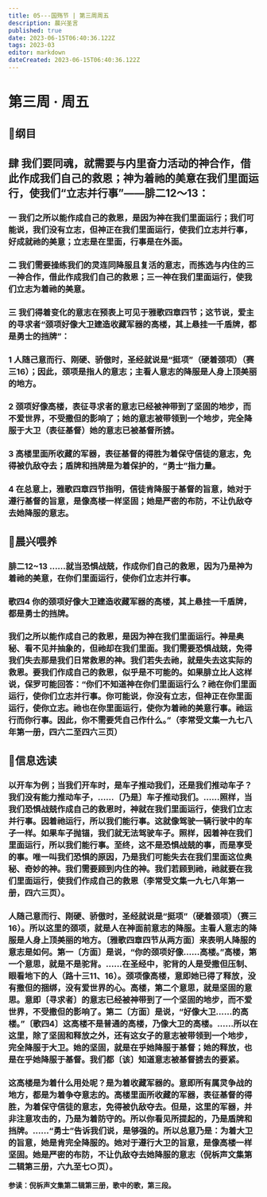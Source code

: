```yaml
---
title: 05---国殇节 | 第三周周五
description: 晨兴圣言
published: true
date: 2023-06-15T06:40:36.122Z
tags: 2023-03
editor: markdown
dateCreated: 2023-06-15T06:40:36.122Z
---
```


# 第三周 · 周五
## 📖纲目

## 肆	我们要同魂，就需要与内里奋力活动的神合作，借此作成我们自己的救恩；神为着祂的美意在我们里面运行，使我们“立志并行事”——腓二12～13：

### 一	我们之所以能作成自己的救恩，是因为神在我们里面运行；我们可能说，我们没有立志，但神正在我们里面运行，使我们立志并行事，好成就祂的美意；立志是在里面，行事是在外面。

### 二	我们需要操练我们的灵连同降服且复活的意志，而拣选与内住的三一神合作，借此作成我们自己的救恩；三一神在我们里面运行，使我们立志为着祂的美意。

### 三	我们得着变化的意志在预表上可见于雅歌四章四节；这节说，爱主的寻求者“颈项好像大卫建造收藏军器的高楼，其上悬挂一千盾牌，都是勇士的挡牌”：

### 1	人随己意而行、刚硬、骄傲时，圣经就说是“挺项”（硬着颈项）（赛三16）；因此，颈项是指人的意志；主看人意志的降服是人身上顶美丽的地方。

### 2	颈项好像高楼，表征寻求者的意志已经被神带到了坚固的地步，而不爱世界，不受撒但的影响了；她的意志被带领到一个地步，完全降服于大卫（表征基督）她的意志已被基督所掳。

### 3	高楼里面所收藏的军器，表征基督的得胜为着保守信徒的意志，免得被仇敌夺去；盾牌和挡牌是为着保护的，“勇士”指力量。

### 4	在总意上，雅歌四章四节指明，信徒肯降服于基督的旨意，她对于遵行基督的旨意，是像高楼一样坚固；她是严密的布防，不让仇敌夺去她降服的意志。

## 📖晨兴喂养

### 腓二12~13    ……就当恐惧战兢，作成你们自己的救恩，因为乃是神为着祂的美意，在你们里面运行，使你们立志并行事。

### 歌四4    你的颈项好像大卫建造收藏军器的高楼，其上悬挂一千盾牌，都是勇士的挡牌。

### 我们之所以能作成自己的救恩，是因为神在我们里面运行。神是奥秘、看不见并抽象的，但祂却在我们里面。我们需要恐惧战兢，免得我们失去那是我们日常救恩的神。我们若失去祂，就是失去这实际的救恩。要我们作成自己的救恩，似乎是不可能的。如果腓立比人这样说，保罗可能回答：“你们不知道神在你们里面运行么？祂在你们里面运行，使你们立志并行事。你可能说，你没有立志，但神正在你里面运行，使你立志。祂也在你里面运行，使你为着祂的美意行事。祂运行而你行事。因此，你不需要凭自己作什么。”（李常受文集一九七八年第一册，四六二至四六三页）

## 📖信息选读

### 以开车为例；当我们开车时，是车子推动我们，还是我们推动车子？我们没有能力推动车子，……〔乃是〕车子推动我们。……照样，当我们恐惧战兢作成自己的救恩时，神就在我们里面运行，使我们立志并行事。因着祂运行，所以我们能行事。这就像驾驶一辆行驶中的车子一样。如果车子抛锚，我们就无法驾驶车子。照样，因着神在我们里面运行，所以我们能行事。至终，这不是恐惧战兢的事，而是享受的事。唯一叫我们恐惧的原因，乃是我们可能失去在我们里面这位奥秘、奇妙的神。我们需要顾到内住的神。我们若顾到祂，祂就要在我们里面运行，使我们作成自己的救恩（李常受文集一九七八年第一册，四六三页）。

### 人随己意而行、刚硬、骄傲时，圣经就说是“挺项”（硬着颈项）（赛三16）。所以这里的颈项，就是人在神面前意志的降服。主看人意志的降服是人身上顶美丽的地方。〔雅歌四章四节从两方面〕来表明人降服的意志是如何。第一〔方面〕是说，“你的颈项好像……高楼。”高楼，第一个意思，就是不是驼背。……在圣经中，驼背的人是受撒但压制、眼看地下的人（路十三11、16）。颈项像高楼，意即她已得了释放，没有撒但的捆绑，没有爱世界的心。高楼，第二个意思，就是坚固的意思。意即〔寻求者〕的意志已经被神带到了一个坚固的地步，而不爱世界，不受撒但的影响了。第二〔方面〕是说，“好像大卫……的高楼。”〔歌四4〕这高楼不是普通的高楼，乃像大卫的高楼。……所以在这里，除了坚固和释放之外，还有这女子的意志被带领到一个地步，完全降服于大卫。她的坚固，就是在乎她降服于基督；她的释放，也是在乎她降服于基督。我们都〔该〕知道意志被基督掳去的要紧。

### 这高楼是为着什么用处呢？是为着收藏军器的。意即所有属灵争战的地方，都是为着争夺意志的。高楼里面所收藏的军器，表征基督的得胜，为着保守信徒的意志，免得被仇敌夺去。但是，这里的军器，并非注意攻击的，乃是为着防守的。所以你看见所提起的，乃是盾牌和挡牌。……“勇士”告诉我们说，是够强的。所以总意乃是：为着大卫的旨意，她是肯完全降服的。她对于遵行大卫的旨意，是像高楼一样坚固。她是严密的布防，不让仇敌夺去她降服的意志（倪柝声文集第二辑第三册，六九至七○页）。

**参读：倪柝声文集第二辑第三册，歌中的歌，第三段。**